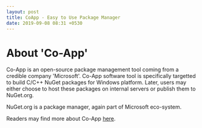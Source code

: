 ```yaml
---
layout: post
title: CoApp - Easy to Use Package Manager
date: 2019-09-08 08:31 +0530
---
```


# About 'Co-App'

Co-App is an open-source package management tool coming from a credible company 'Microsoft'.  Co-App software tool is specifically targetted to build C/C++ NuGet packages for Windows platform.  Later, users may either choose to host these packages on internal servers or publish them to NuGet.org.

NuGet.org is a package manager, again part of Microsoft eco-system.

Readers may find more about Co-App [here](http://coapp.org).
